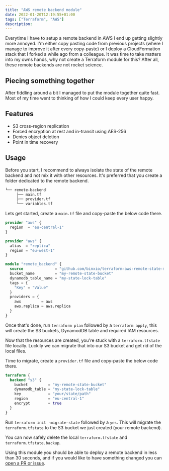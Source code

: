 ```yaml
---
title: "AWS remote backend module"
date: 2022-01-20T12:19:55+01:00
tags: ["Terraform", "AWS"]
description:
---
```


Everytime I have to setup a remote backend in AWS I end up getting slightly more annoyed. I'm either copy pasting code from previous projects (where I manage to improve it after every copy-paste) or I deploy a CloudFormation stack that I forked a while ago from a colleague. It was time to take matters into my owns hands, why not create a Terraform module for this? After all, these remote backends are not rocket science.

## Piecing something together

After fiddling around a bit I managed to put the module together quite fast. Most of my time went to thinking of how I could keep every user happy.

## Features

- S3 cross-region replication
- Forced encryption at rest and in-transit using AES-256
- Denies object deletion
- Point in time recovery

## Usage

Before you start, I recommend to always isolate the state of the remote backend and not mix it with other resources. It's preferred that you create a folder dedicated to the remote backend.

```bash
└── remote-backend
     ├── main.tf
     ├── provider.tf
     └── variables.tf
```

Lets get started, create a `main.tf` file and copy-paste the below code there.

```terraform
provider "aws" {
  region  = "eu-central-1"
}

provider "aws" {
  alias  = "replica"
  region = "eu-west-1"
}

module "remote_backend" {
  source              = "github.com/binxio/terraform-aws-remote-state-module"
  bucket_name         = "my-remote-state-bucket"
  dynamodb_table_name = "my-state-lock-table"
  tags = {
    "Key" = "Value"
  }
  providers = {
    aws         = aws
    aws.replica = aws.replica
  }
}
```

Once that's done, run `terraform plan` followed by a `terraform apply`, this will create the S3 buckets, DynamodDB table and required IAM resources.

Now that the resources are created, you're stuck with a `terraform.tfstate` file locally. Luckily we can migrate that into our S3 bucket and get rid of the local files.

Time to migrate, create a `provider.tf` file and copy-paste the below code there.

```terraform
terraform {
  backend "s3" {
    bucket         = "my-remote-state-bucket"
    dynamodb_table = "my-state-lock-table"
    key            = "your/state/path"
    region         = "eu-central-1"
    encrypt        = true
  }
}
```

Run `terraform init -migrate-state` followed by a `yes`. This will migrate the `terraform.tfstate` to the S3 bucket we just created (your remote backend).

You can now safely delete the local `terraform.tfstate` and `terraform.tfstate.backup`.

Using this module you should be able to deploy a remote backend in less than 30 seconds, and if you would like to have something changed you can [open a PR or issue](https://github.com/binxio/terraform-aws-remote-state-module).
